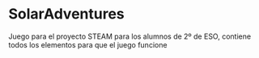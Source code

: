 # SolarAdventures
Juego para el proyecto STEAM para los alumnos de 2º de ESO, contiene todos los elementos para que el juego funcione
